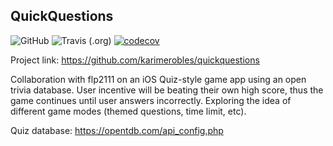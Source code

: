 ## QuickQuestions
![GitHub](https://img.shields.io/github/license/karimerobles/quickquestions)
![Travis (.org)](https://img.shields.io/travis/karimerobles/quickquestions)
[![codecov](https://codecov.io/gh/karimerobles/quickquestions/branch/master/graph/badge.svg?token=RF1QLASAI6)](undefined)

Project link: https://github.com/karimerobles/quickquestions

Collaboration with flp2111 on an iOS Quiz-style game app using an open trivia database. User incentive will be beating their own high score, thus the game continues until user answers incorrectly. Exploring the idea of different game modes (themed questions, time limit, etc). 

Quiz database: https://opentdb.com/api_config.php
